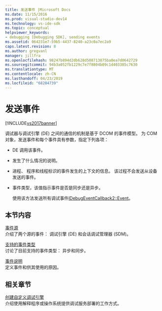 ```yaml
---
title: 发送事件 |Microsoft Docs
ms.date: 11/15/2016
ms.prod: visual-studio-dev14
ms.technology: vs-ide-sdk
ms.topic: conceptual
helpviewer_keywords:
- debugging [Debugging SDK], sending events
ms.assetid: 064231e7-59b5-4437-8240-a23c0a7ec2a9
caps.latest.revision: 8
ms.author: gregvanl
manager: jillfra
ms.openlocfilehash: 98247b894d2db628d508713875ba0ea7d0642729
ms.sourcegitcommit: 94b3a052fb1229c7e7f8804b09c1d403385c7630
ms.translationtype: MT
ms.contentlocale: zh-CN
ms.lasthandoff: 04/23/2019
ms.locfileid: "68204739"
---
```

# <a name="sending-events"></a>发送事件
[!INCLUDE[vs2017banner](../../includes/vs2017banner.md)]

调试器与调试引擎 (DE) 之间的通信的机制是基于 DCOM 的事件模型。 为 COM 对象，发送事件和每个事件具有参数，指定下列各项：  
  
- DE 调用该事件。  
  
- 发生了什么情况的说明。  
  
- 进程、 程序和线程标识的事件发生的上下文的信息。 该过程不会发送从设备发送的事件。  
  
- 事件类型，该值指示事件是否是同步还是异步。  
  
  使用该方法发送所有调试事件[IDebugEventCallback2::Event](../../extensibility/debugger/reference/idebugeventcallback2-event.md)。  
  
## <a name="in-this-section"></a>本节内容  
 [事件源](../../extensibility/debugger/event-sources-visual-studio-sdk.md)  
 介绍了两个源的事件： 调试引擎 (DE) 和会话调试管理器 (SDM)。  
  
 [支持的事件类型](../../extensibility/debugger/supported-event-types.md)  
 讨论了目前支持的事件类型： 异步和同步。  
  
 [事件说明](../../extensibility/debugger/event-descriptions.md)  
 定义事件和供其使用的原因。  
  
## <a name="related-sections"></a>相关章节  
 [创建自定义调试引擎](../../extensibility/debugger/creating-a-custom-debug-engine.md)  
 介绍使用解释程序或操作系统提供调试服务部署的工作方式。
